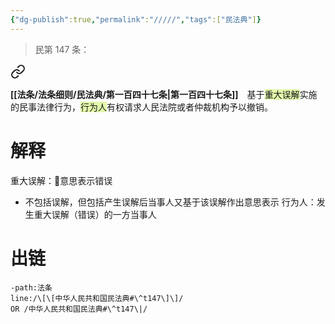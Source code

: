 ```yaml
---
{"dg-publish":true,"permalink":"/////","tags":["民法典"]}
---
```


>民第 147 条：
<div class="transclusion internal-embed is-loaded"><a class="markdown-embed-link" href="/////#t147" aria-label="Open link"><svg xmlns="http://www.w3.org/2000/svg" width="24" height="24" viewBox="0 0 24 24" fill="none" stroke="currentColor" stroke-width="2" stroke-linecap="round" stroke-linejoin="round" class="svg-icon lucide-link"><path d="M10 13a5 5 0 0 0 7.54.54l3-3a5 5 0 0 0-7.07-7.07l-1.72 1.71"></path><path d="M14 11a5 5 0 0 0-7.54-.54l-3 3a5 5 0 0 0 7.07 7.07l1.71-1.71"></path></svg></a><div class="markdown-embed">



**[[法条/法条细则/民法典/第一百四十七条\|第一百四十七条]]**　基于<span style="background:rgba(205, 244, 105, 0.55)">重大误解</span>实施的民事法律行为，<span style="background:rgba(205, 244, 105, 0.55)">行为人</span>有权请求人民法院或者仲裁机构予以撤销。 

</div></div>

# 解释
重大误解：📍意思表示错误
- 不包括误解，但包括产生误解后当事人又基于该误解作出意思表示
行为人：发生重大误解（错误）的一方当事人
# 出链
```query
-path:法条
line:/\[\[中华人民共和国民法典#\^t147\]\]/
OR /中华人民共和国民法典#\^t147\|/
```
